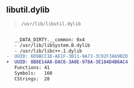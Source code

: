 ## libutil.dylib

> `/usr/lib/libutil.dylib`

```diff

   __DATA_DIRTY.__common: 0x4
   - /usr/lib/libSystem.B.dylib
   - /usr/lib/libc++.1.dylib
-  UUID: 6D9BCC1D-AE1F-3B11-9A73-3C92F3A69B2D
+  UUID: 8B8E14A8-DAC6-3A0E-978A-3E184D4B6AC4
   Functions: 41
   Symbols:   160
   CStrings:  28

```

